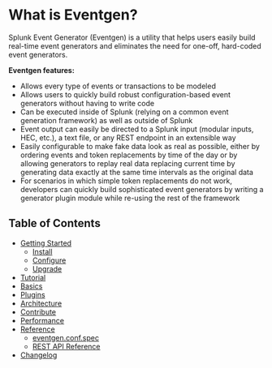 # What is Eventgen?

Splunk Event Generator (Eventgen) is a utility that helps users easily build real-time event generators and eliminates the need for one-off, hard-coded event generators.

**Eventgen features:**
* Allows every type of events or transactions to be modeled
* Allows users to quickly build robust configuration-based event generators without having to write code
* Can be executed inside of Splunk (relying on a common event generation framework) as well as outside of Splunk
* Event output can easily be directed to a Splunk input (modular inputs, HEC, etc.), a text file, or any REST endpoint in an extensible way
* Easily configurable to make fake data look as real as possible, either by ordering events and token replacements by time of the day or by allowing generators to replay real data replacing current time by generating data exactly at the same time intervals as the original data
* For scenarios in which simple token replacements do not work, developers can quickly build sophisticated event generators by writing a generator plugin module while re-using the rest of the framework

## Table of Contents

* [Getting Started](SETUP.md)
    * [Install](SETUP.md#install)
    * [Configure](CONFIGURE.md)
    * [Upgrade](UPGRADE.md)
* [Tutorial](TUTORIAL.md)
* [Basics](BASICS.md)
* [Plugins](PLUGINS.md)
* [Architecture](ARCHITECTURE.md)
* [Contribute](CONTRIBUTE.md)
* [Performance](PERFORMANCE.md)
* [Reference](REFERENCE.md)
    * [eventgen.conf.spec](REFERENCE.md#eventgenconfspec)
    * [REST API Reference](REFERENCE.md#rest-api-reference)
* [Changelog](CHANGELOG.md)

